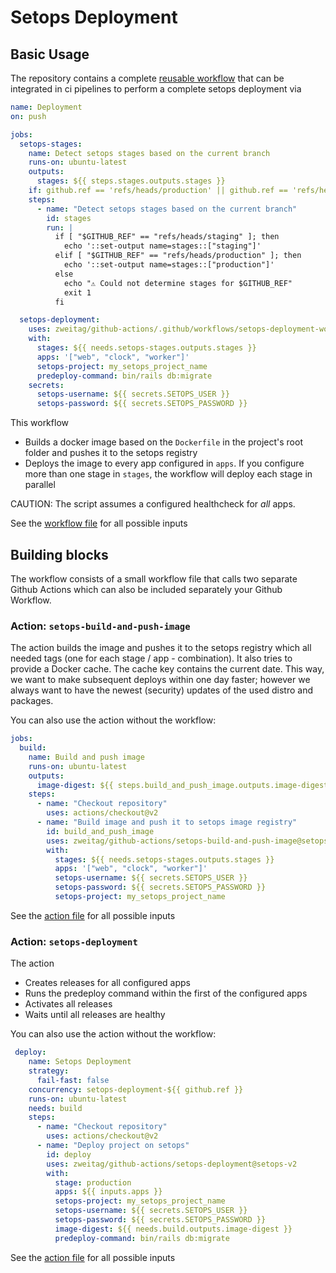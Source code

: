 # Setops Deployment

## Basic Usage

The repository contains a complete [reusable workflow](https://docs.github.com/en/actions/using-workflows/reusing-workflows) that can be integrated in ci pipelines to perform a complete setops deployment via

```yaml
name: Deployment
on: push

jobs:
  setops-stages:
    name: Detect setops stages based on the current branch
    runs-on: ubuntu-latest
    outputs:
      stages: ${{ steps.stages.outputs.stages }}
    if: github.ref == 'refs/heads/production' || github.ref == 'refs/heads/staging'
    steps:
      - name: "Detect setops stages based on the current branch"
        id: stages
        run: |
          if [ "$GITHUB_REF" == "refs/heads/staging" ]; then
            echo '::set-output name=stages::["staging"]'
          elif [ "$GITHUB_REF" == "refs/heads/production" ]; then
            echo '::set-output name=stages::["production"]'
          else
            echo "⚠️ Could not determine stages for $GITHUB_REF"
            exit 1
          fi

  setops-deployment:
    uses: zweitag/github-actions/.github/workflows/setops-deployment-workflow.yml@setops-v2
    with:
      stages: ${{ needs.setops-stages.outputs.stages }}
      apps: '["web", "clock", "worker"]'
      setops-project: my_setops_project_name
      predeploy-command: bin/rails db:migrate
    secrets:
      setops-username: ${{ secrets.SETOPS_USER }}
      setops-password: ${{ secrets.SETOPS_PASSWORD }}
```

This workflow

* Builds a docker image based on the `Dockerfile` in the project's root folder and pushes it to the setops registry
* Deploys the image to every app configured in `apps`. If you configure more than one stage in `stages`, the workflow will deploy each stage in parallel

CAUTION: The script assumes a configured healthcheck for *all* apps.

See the [workflow file](.github/workflows/setops-deployment-workflow.yml) for all possible inputs

## Building blocks

The workflow consists of a small workflow file that calls two separate Github Actions which can also be included separately your Github Workflow.

### Action: `setops-build-and-push-image`

The action builds the image and pushes it to the setops registry which all needed tags (one for each stage / app - combination). It also tries to provide a Docker cache. The cache key contains the current date. This way, we want to make subsequent deploys within one day faster; however we always want to have the newest (security) updates of the used distro and packages.

You can also use the action without the workflow:

```yaml
jobs:
  build:
    name: Build and push image
    runs-on: ubuntu-latest
    outputs:
      image-digest: ${{ steps.build_and_push_image.outputs.image-digest }}
    steps:
      - name: "Checkout repository"
        uses: actions/checkout@v2
      - name: "Build image and push it to setops image registry"
        id: build_and_push_image
        uses: zweitag/github-actions/setops-build-and-push-image@setops-v2
        with:
          stages: ${{ needs.setops-stages.outputs.stages }}
          apps: '["web", "clock", "worker"]'
          setops-username: ${{ secrets.SETOPS_USER }}
          setops-password: ${{ secrets.SETOPS_PASSWORD }}
          setops-project: my_setops_project_name
```

See the [action file](setops-build-and-push-image/action.yml) for all possible inputs

### Action: `setops-deployment`

The action

* Creates releases for all configured apps
* Runs the predeploy command within the first of the configured apps
* Activates all releases
* Waits until all releases are healthy

You can also use the action without the workflow:

```yaml
 deploy:
    name: Setops Deployment
    strategy:
      fail-fast: false
    concurrency: setops-deployment-${{ github.ref }}
    runs-on: ubuntu-latest
    needs: build
    steps:
      - name: "Checkout repository"
        uses: actions/checkout@v2
      - name: "Deploy project on setops"
        id: deploy
        uses: zweitag/github-actions/setops-deployment@setops-v2
        with:
          stage: production
          apps: ${{ inputs.apps }}
          setops-project: my_setops_project_name
          setops-username: ${{ secrets.SETOPS_USER }}
          setops-password: ${{ secrets.SETOPS_PASSWORD }}
          image-digest: ${{ needs.build.outputs.image-digest }}
          predeploy-command: bin/rails db:migrate
```

See the [action file](setops-deployment/action.yml) for all possible inputs
